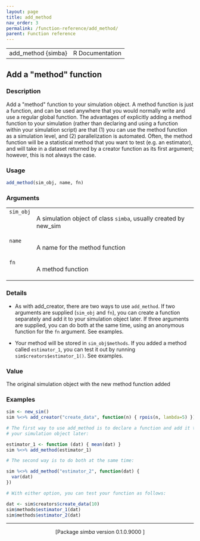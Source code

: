 ```yaml
---
layout: page
title: add_method 
nav_order: 3 
permalink: /function-reference/add_method/
parent: Function reference
---
```



<table width="100%" summary="page for add_method {simba}"><tr><td>add_method {simba}</td><td style="text-align: right;">R Documentation</td></tr></table>

<h2>Add a &quot;method&quot; function</h2>

<h3>Description</h3>

<p>Add a &quot;method&quot; function to your simulation object. A method
function is just a function, and can be used anywhere that you would
normally write and use a regular global function. The advantages of
explicitly adding a method function to your simulation (rather than
declaring and using a function within your simulation script) are that
(1) you can use the method function as a simulation level, and (2)
parallelization is automated. Often, the method function will be a
statistical method that you want to test (e.g. an estimator), and will
take in a dataset returned by a creator function as its first argument;
however, this is not always the case.
</p>


<h3>Usage</h3>

```R
add_method(sim_obj, name, fn)
```


<h3>Arguments</h3>

<table summary="R argblock">
<tr valign="top"><td><span style='font-family:&quot;SFMono-Regular&quot;,Menlo,Consolas,Monospace; font-size:0.85em'>sim_obj</span></td>
<td>
<p>A simulation object of class <span style='font-family:&quot;SFMono-Regular&quot;,Menlo,Consolas,Monospace; font-size:0.85em'>simba</span>, usually created by
new_sim</p>
</td></tr>
<tr valign="top"><td><span style='font-family:&quot;SFMono-Regular&quot;,Menlo,Consolas,Monospace; font-size:0.85em'>name</span></td>
<td>
<p>A name for the method function</p>
</td></tr>
<tr valign="top"><td><span style='font-family:&quot;SFMono-Regular&quot;,Menlo,Consolas,Monospace; font-size:0.85em'>fn</span></td>
<td>
<p>A method function</p>
</td></tr>
</table>


<h3>Details</h3>


<ul>
<li><p>As with add_creator, there are two ways to use
<span style='font-family:&quot;SFMono-Regular&quot;,Menlo,Consolas,Monospace; font-size:0.85em'>add_method</span>. If two arguments are supplied (<span style='font-family:&quot;SFMono-Regular&quot;,Menlo,Consolas,Monospace; font-size:0.85em'>sim_obj</span> and
<span style='font-family:&quot;SFMono-Regular&quot;,Menlo,Consolas,Monospace; font-size:0.85em'>fn</span>), you can create a function separately and add it to your
simulation object later. If three arguments are supplied, you can do both
at the same time, using an anonymous function for the <span style='font-family:&quot;SFMono-Regular&quot;,Menlo,Consolas,Monospace; font-size:0.85em'>fn</span> argument.
See examples.
</p>
</li>
<li><p>Your method will be stored in <span style='font-family:&quot;SFMono-Regular&quot;,Menlo,Consolas,Monospace; font-size:0.85em'>sim_obj$methods</span>. If you added a
method called <span style='font-family:&quot;SFMono-Regular&quot;,Menlo,Consolas,Monospace; font-size:0.85em'>estimator_1</span>, you can test it out by running
<span style='font-family:&quot;SFMono-Regular&quot;,Menlo,Consolas,Monospace; font-size:0.85em'>sim$creators$estimator_1()</span>. See examples.
</p>
</li></ul>



<h3>Value</h3>

<p>The original simulation object with the new method function added
</p>


<h3>Examples</h3>

```R
sim <- new_sim()
sim %<>% add_creator("create_data", function(n) { rpois(n, lambda=5) })

# The first way to use add_method is to declare a function and add it to
# your simulation object later:

estimator_1 <- function (dat) { mean(dat) }
sim %<>% add_method(estimator_1)

# The second way is to do both at the same time:

sim %<>% add_method("estimator_2", function(dat) {
  var(dat)
})

# With either option, you can test your function as follows:

dat <- sim$creators$create_data(10)
sim$methods$estimator_1(dat)
sim$methods$estimator_2(dat)
```

<hr /><div style="text-align: center;">[Package <em>simba</em> version 0.1.0.9000 ]</div>
